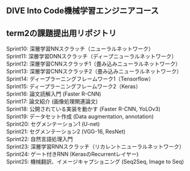 ## DIVE Into Code機械学習エンジニアコース
## term2の課題提出用リポジトリ

Sprint10: 深層学習NNスクラッチ（ニューラルネットワーク）  
Sprint11: 深層学習DNNスクラッチ（ディープニューラルネットワーク）  
Sprint12: 深層学習CNNスクラッチ1（畳み込みニューラルネットワーク）  
Sprint13: 深層学習CNNスクラッチ2（畳み込みニューラルネットワーク）  
Sprint14: ディープラーニングフレームワーク1（Tensorflow）  
Sprint15: ディープラーニングフレームワーク2（Keras）  
Sprint16: 論文読解入門 (Faster R-CNN)  
Sprint17: 論文紹介 (画像処理関連論文)  
Sprint18: 公開されている実装を動かす (Faster R-CNN, YoLOv3)  
Sprint19: データセット作成 (Data augmentation, annotation)  
Sprint20: セグメンテーション1 (U-net)  
Sprint21: セグメンテーション2 (VGG-16, ResNet)  
Sprint22: 自然言語処理入門  
Sprint23: 深層学習RNNスクラッチ（リカレントニューラルネットワーク）  
Sprint24: ゲート付きRNN (KerasのRecurrentレイヤー)  
Sprint25: 機械翻訳、イメージキャプショニング (Seq2Seq, Image to Seq)  
